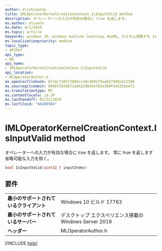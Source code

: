 ```yaml
---
author: eliotcowley
title: IMLOperatorKernelCreationContext.IsInputValid method
description: オペレーターへの入力が有効な場合に true を返します。
ms.author: elcowle
ms.date: 4/1/2019
ms.topic: article
keywords: windows 10、windows machine learning、WinML、カスタム演算子を IsInputValid
ms.localizationpriority: medium
topic_type:
- APIRef
api_type:
- NA
api_name:
- IMLOperatorKernelCreationContext.IsInputValid
api_location:
- MLOperatorAuthor.h
ms.openlocfilehash: 8734c7201f29ddcc18c4b0274aa827400cb22396
ms.sourcegitcommit: 6948f383d671a042290d4ef83e360fa43292eef2
ms.translationtype: MT
ms.contentlocale: ja-JP
ms.lasthandoff: 05/23/2019
ms.locfileid: "66180584"
---
```

# <a name="imloperatorkernelcreationcontextisinputvalid-method"></a>IMLOperatorKernelCreationContext.IsInputValid method

オペレーターへの入力が有効な場合に true を返します。 常に true を返します省略可能な入力を除く。

```cpp
bool IsInputValid(uint32_t inputIndex)
```

## <a name="requirements"></a>要件

| | |
|-|-|
| **最小のサポートされているクライアント** | Windows 10 ビルド 17763 |
| **最小のサポートされているサーバー** | デスクトップ エクスペリエンス搭載の Windows Server 2019 |
| **ヘッダー** | MLOperatorAuthor.h |

[!INCLUDE [help](../../includes/get-help.md)]
